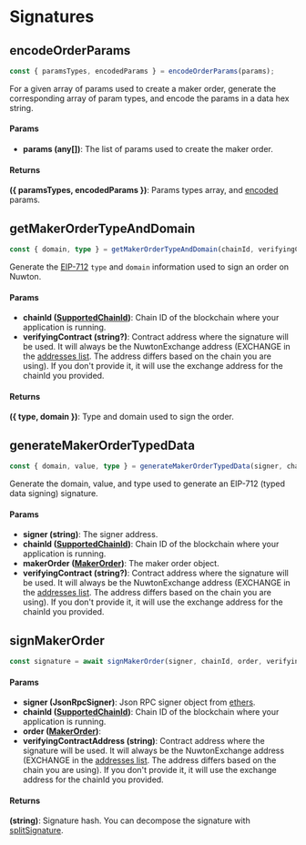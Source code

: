 # Signatures

## encodeOrderParams

```ts
const { paramsTypes, encodedParams } = encodeOrderParams(params);
```

For a given array of params used to create a maker order, generate the corresponding array of param types, and encode the params in a data hex string.

#### Params

- **params (any[])**: The list of params used to create the maker order.

#### Returns

**({ paramsTypes, encodedParams })**: Params types array, and [encoded](https://docs.ethers.io/v5/api/utils/abi/coder/#AbiCoder-encode) params.

## getMakerOrderTypeAndDomain

```ts
const { domain, type } = getMakerOrderTypeAndDomain(chainId, verifyingContract);
```

Generate the [EIP-712](https://eips.ethereum.org/EIPS/eip-712) `type` and `domain` information used to sign an order on Nuwton.

#### Params

- **chainId ([SupportedChainId](https://github.com/Nuwton/looksrare-sdk/blob/master/src/types/enum.ts#L1))**: Chain ID of the blockchain where your application is running.
- **verifyingContract (string?)**: Contract address where the signature will be used. It will always be the NuwtonExchange address (EXCHANGE in the [addresses list](https://github.com/Nuwton/looksrare-sdk/blob/master/src/constants/addresses.ts#L10). The address differs based on the chain you are using). If you don't provide it, it will use the exchange address for the chainId you provided.

#### Returns

**({ type, domain })**: Type and domain used to sign the order.

## generateMakerOrderTypedData

```ts
const { domain, value, type } = generateMakerOrderTypedData(signer, chainId, makerOrder, verifyingContract);
```

Generate the domain, value, and type used to generate an EIP-712 (typed data signing) signature.

#### Params

- **signer (string)**: The signer address.
- **chainId ([SupportedChainId](https://github.com/Nuwton/looksrare-sdk/blob/master/src/types/enum.ts#L1))**: Chain ID of the blockchain where your application is running.
- **makerOrder ([MakerOrder](https://github.com/Nuwton/looksrare-sdk/blob/master/src/types/orders.ts#L7))**: The maker order object.
- **verifyingContract (string?)**: Contract address where the signature will be used. It will always be the NuwtonExchange address (EXCHANGE in the [addresses list](https://github.com/Nuwton/looksrare-sdk/blob/master/src/constants/addresses.ts#L10). The address differs based on the chain you are using). If you don't provide it, it will use the exchange address for the chainId you provided.

## signMakerOrder

```ts
const signature = await signMakerOrder(signer, chainId, order, verifyingContractAddress);
```

#### Params

- **signer (JsonRpcSigner)**: Json RPC signer object from [ethers](https://docs.ethers.io/v5/api/providers/jsonrpc-provider/#JsonRpcSigner).
- **chainId ([SupportedChainId](https://github.com/Nuwton/looksrare-sdk/blob/master/src/types/enum.ts#L1))**: Chain ID of the blockchain where your application is running.
- **order ([MakerOrder](https://github.com/Nuwton/looksrare-sdk/blob/master/src/types/sign.ts#L9))**:
- **verifyingContractAddress (string)**: Contract address where the signature will be used. It will always be the NuwtonExchange address (EXCHANGE in the [addresses list](https://github.com/Nuwton/looksrare-sdk/blob/master/src/constants/addresses.ts#L10). The address differs based on the chain you are using). If you don't provide it, it will use the exchange address for the chainId you provided.

#### Returns

**(string)**: Signature hash. You can decompose the signature with [splitSignature](https://docs.ethers.io/v5/api/utils/bytes/#utils-splitSignature).

